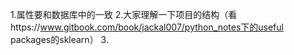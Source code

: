 1.属性要和数据库中的一致
2.大家理解一下项目的结构（看https://www.gitbook.com/book/jackal007/python_notes下的useful packages的sklearn）
3.